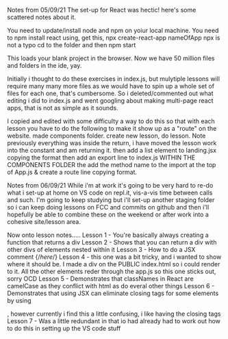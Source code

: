 Notes from 05/09/21
The set-up for React was hectic!
here's some scattered notes about it.

You need to update/install node and npm on yoiur local machine.
You need to npm install react using, get this, npx create-react-app nameOfApp
npx is not a typo
cd to the folder
and then npm start

This loads your blank project in the browser.
Now we have 50 million files and folders in the ide, yay. 

Initially i thought to do these exercises in index.js, but mulytiple lessons will require many many more files as we would have to spin up a whole set of files for each one, that's cumbersome.
So i deleted/commented out  what editing i did to index.js and went googling about making multi-page react apps, that is not as simple as it sounds.

I copied and edited with some difficulty a way to do this so that with each lesson you have to do the following to make it show up as a "route" on the website.
made components folder.
create new lesson, do lesson. Note previously everything was inside the return, i have moved the lesson work into the constant and am returning it.
then add a list element to landing.jsx copying the format
then add an export line to index.js WITHIN THE COMPONENTS FOLDER
the add the method name to the import at the top of App.js & create a route line copying format.

Notes from 06/09/21
While i'm at work it's going to be very hard to re-do what i set-up at home on VS code on repl.it, vis-a-vis time between calls and such.
I'm going to keep studying but i'll set-up another staging folder so i can keep doing lessons on FCC and commits on github and then i'll hopefully be able to combine these on the weekend or after work into a cohesive site/lesson area.


Now onto lesson notes.....
Lesson 1 - You're basically always creating a function that returns a div
Lesson 2 - Shows that you can return a div with other divs of elements nested within it
Lesson 3 - How to do a JSX comment {/*here*/}
Lesson 4 - this one was a bit tricky, and i wanted to show where it should be. I made a div on the PUBLIC index.html so i could render to it.
All the other elements reder through the app.js so this one sticks out, sorry OCD
Lesson 5 - Demonstrates that classNames in React are camelCase as they conflict with html as do everal other things
Lesson 6 - Demonstrates that using JSX can eliminate closing tags for some elements by using <div />, however currently i find this a little confusing, i like having the closing tags
Lesson 7 - Was a little redundant in that io had already had to work out how to do this in setting up the VS code stuff


